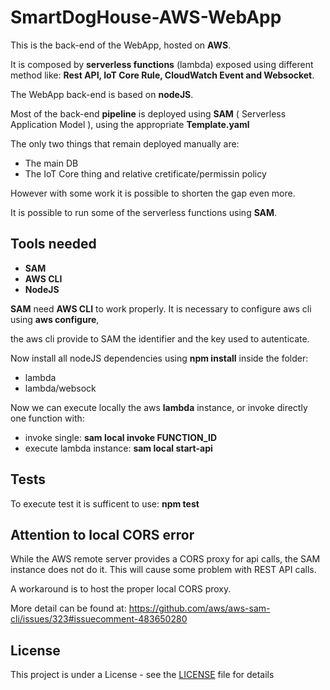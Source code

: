 # SmartDogHouse-AWS-WebApp

This is the back-end of the WebApp, hosted on **AWS**. 

It is composed by **serverless functions** (lambda) exposed using different method 
like: **Rest API, IoT Core Rule, CloudWatch Event and Websocket**.

The WebApp back-end is based on **nodeJS**.

Most of the back-end **pipeline** is deployed using **SAM** ( Serverless Application Model ), using the appropriate 
**Template.yaml**

The only two things that remain deployed manually are:
- The main DB
- The IoT Core thing and relative cretificate/permissin policy

However with some work it is possible to shorten the gap even more. 


It is possible to run some of the serverless functions using **SAM**.

## Tools needed
- **SAM**
- **AWS CLI**
- **NodeJS**

**SAM** need **AWS CLI** to work properly.
It is necessary to configure aws cli using **aws configure**, 

the aws cli provide to SAM the identifier and the key used to autenticate.

Now install all nodeJS dependencies using **npm install** inside the folder:
- lambda 
- lambda/websock


Now we can execute locally the aws **lambda** instance, or invoke directly one function with:
- invoke single: **sam local invoke FUNCTION_ID**
- execute lambda instance: **sam local start-api**

## Tests
To execute test it is sufficent to use: **npm test**

## Attention to local CORS error

While the AWS remote server provides a CORS proxy for api calls, the SAM instance does not do it.
This will cause some problem with REST API calls.

A workaround is to host the proper local CORS proxy.

More detail can be found at: https://github.com/aws/aws-sam-cli/issues/323#issuecomment-483650280



## License

This project is under a License - see the [LICENSE](LICENSE) file for details

